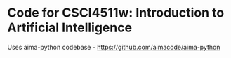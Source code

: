 # Code for CSCI4511w: Introduction to Artificial Intelligence

Uses aima-python codebase - https://github.com/aimacode/aima-python